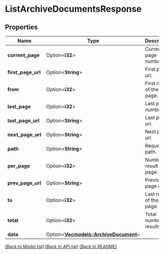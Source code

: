 # ListArchiveDocumentsResponse

## Properties

Name | Type | Description | Notes
------------ | ------------- | ------------- | -------------
**current_page** | Option<**i32**> | Current page number. | [optional]
**first_page_url** | Option<**String**> | First page url. | [optional]
**from** | Option<**i32**> | First result of the page. | [optional]
**last_page** | Option<**i32**> | Last page number. | [optional]
**last_page_url** | Option<**String**> | Last page url. | [optional]
**next_page_url** | Option<**String**> | Next page url | [optional]
**path** | Option<**String**> | Request path. | [optional]
**per_page** | Option<**i32**> | Number of result per page. | [optional]
**prev_page_url** | Option<**String**> | Previous page url. | [optional]
**to** | Option<**i32**> | Last result of the page. | [optional]
**total** | Option<**i32**> | Total number of results | [optional]
**data** | Option<[**Vec<models::ArchiveDocument>**](ArchiveDocument.md)> |  | [optional]

[[Back to Model list]](../README.md#documentation-for-models) [[Back to API list]](../README.md#documentation-for-api-endpoints) [[Back to README]](../README.md)


